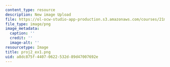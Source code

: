 ```yaml
---
content_type: resource
description: New image Upload
file: https://ol-ocw-studio-app-production.s3.amazonaws.com/courses/21m-289-islam-media-spring-2015/a8dc875f44070622532d89d47007692e_proj2_ex1.png
file_type: image/png
image_metadata:
  caption: ''
  credit: ''
  image-alt: ''
resourcetype: Image
title: proj2_ex1.png
uid: a8dc875f-4407-0622-532d-89d47007692e
---
```

